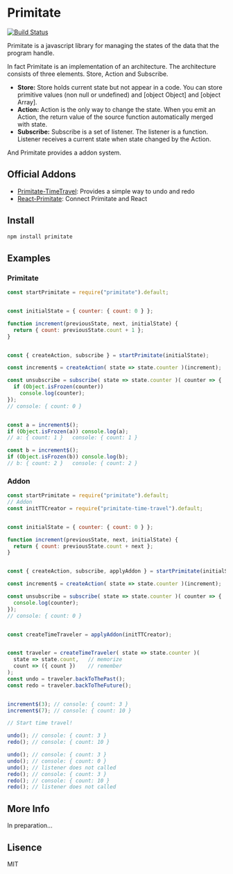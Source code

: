 # Primitate
[![Build Status](https://travis-ci.org/YooShibu/Primitate.svg?branch=master)](https://travis-ci.org/YooShibu/Primitate)

Primitate is a javascript library for managing the states of the data that the program handle.

In fact Primitate is an implementation of an architecture. The architecture consists of three elements. Store, Action and Subscribe.

* **Store:** Store holds current state but not appear in a code. You can store primitive values (non null or undefined) and [object Object] and [object Array]. 
* **Action:** Action is the only way to change the state. When you emit an Action, the return value of the source function automatically merged with state.
* **Subscribe:** Subscribe is a set of listener. The listener is a function. Listener receives a current state when state changed by the Action.

And Primitate provides a addon system.


## Official Addons

* [Primitate-TimeTravel](https://github.com/YooShibu/Primitate-TimeTravel): Provides a simple way to undo and redo
* [React-Primitate](https://github.com/YooShibu/React-Primitate): Connect Primitate and React


## Install
 
```sh
npm install primitate
```


## Examples

### Primitate

``` js
const startPrimitate = require("primitate").default;


const initialState = { counter: { count: 0 } };

function increment(previousState, next, initialState) {
  return { count: previousState.count + 1 };
}


const { createAction, subscribe } = startPrimitate(initialState);

const increment$ = createAction( state => state.counter )(increment);

const unsubscribe = subscribe( state => state.counter )( counter => {
  if (Object.isFrozen(counter))
    console.log(counter);
});
// console: { count: 0 }


const a = increment$();
if (Object.isFrozen(a)) console.log(a);
// a: { count: 1 }   console: { count: 1 }

const b = increment$();
if (Object.isFrozen(b)) console.log(b);
// b: { count: 2 }   console: { count: 2 }
```

### Addon

``` js
const startPrimitate = require("primitate").default;
// Addon 
const initTTCreator = require("primitate-time-travel").default;


const initialState = { counter: { count: 0 } };

function increment(previousState, next, initialState) {
  return { count: previousState.count + next };
}


const { createAction, subscribe, applyAddon } = startPrimitate(initialState);

const increment$ = createAction( state => state.counter )(increment);

const unsubscribe = subscribe( state => state.counter )( counter => {
  console.log(counter);
});
// console: { count: 0 }


const createTimeTraveler = applyAddon(initTTCreator);


const traveler = createTimeTraveler( state => state.counter )(
  state => state.count,   // memorize
  count => ({ count })    // remember
);
const undo = traveler.backToThePast();
const redo = traveler.backToTheFuture();


increment$(3); // console: { count: 3 }
increment$(7); // console: { count: 10 }

// Start time travel!

undo(); // console: { count: 3 }
redo(); // console: { count: 10 }

undo(); // console: { count: 3 }
undo(); // console: { count: 0 }
undo(); // listener does not called
redo(); // console: { count: 3 }
redo(); // console: { count: 10 }
redo(); // listener does not called
```

## More Info
In preparation...

## Lisence
MIT
